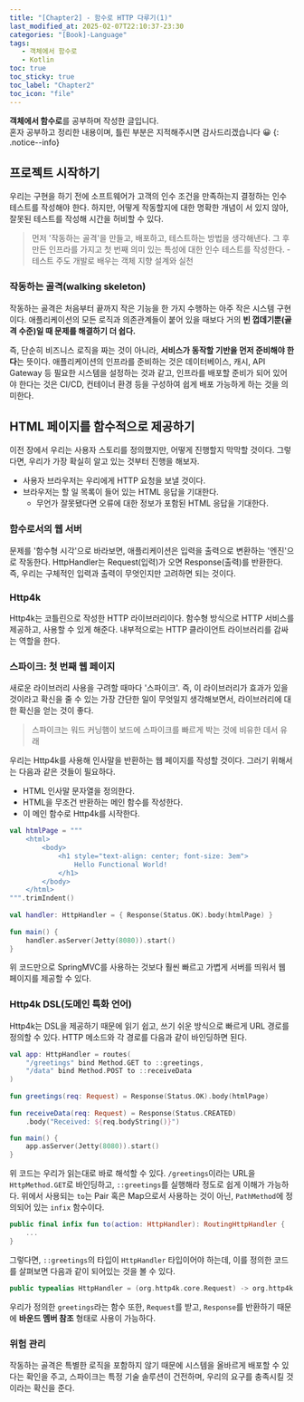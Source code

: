 ```yaml
---
title: "[Chapter2] - 함수로 HTTP 다루기(1)"
last_modified_at: 2025-02-07T22:10:37-23:30
categories: "[Book]-Language"
tags:
   - 객체에서 함수로
   - Kotlin
toc: true
toc_sticky: true
toc_label: "Chapter2"
toc_icon: "file"
---
```


**객체에서 함수로**를 공부하며 작성한 글입니다.<br>
혼자 공부하고 정리한 내용이며, 틀린 부분은 지적해주시면 감사드리겠습니다 😀
{: .notice--info}

## 프로젝트 시작하기

우리는 구현을 하기 전에 소프트웨어가 고객의 인수 조건을 만족하는지 결정하는 인수 테스트를 작성해야 한다. 하지만, 어떻게 작동할지에 대한 명확한 개념이 서 있지 않아, 잘못된 테스트를 작성해 시간을 허비할 수 있다.

> 먼저 '작동하는 골격'을 만들고, 배포하고, 테스트하는 방법을 생각해낸다. 그 후 만든 인프라를 가지고 첫 번째 의미 있는 특성에 대한 인수 테스트를 작성한다. - 테스트 주도 개발로 배우는 객체 지향 설계와 실천

### 작동하는 골격(walking skeleton)

작동하는 골격은 처음부터 끝까지 작은 기능을 한 가지 수행하는 아주 작은 시스템 구현이다. 애플리케이션의 모든 로직과 의존관계들이 붙어 있을 때보다 거의 **빈 껍데기뿐(골격 수준)일 때 문제를 해결하기 더 쉽다.**

즉, 단순히 비즈니스 로직을 짜는 것이 아니라, **서비스가 동작할 기반을 먼저 준비해야 한다**는 뜻이다.
애플리케이션의 인프라를 준비하는 것은 데이터베이스, 캐시, API Gateway 등 필요한 시스템을 설정하는 것과 같고, 인프라를 배포할 준비가 되어 있어야 한다는 것은 CI/CD, 컨테이너 환경 등을 구성하여 쉽게 배포 가능하게 하는 것을 의미한다.

## HTML 페이지를 함수적으로 제공하기

이전 장에서 우리는 사용자 스토리를 정의했지만, 어떻게 진행할지 막막할 것이다. 그렇다면, 우리가 가장 확실히 알고 있는 것부터 진행을 해보자.

- 사용자 브라우저는 우리에게 HTTP 요청을 보낼 것이다.
- 브라우저는 할 일 목록이 들어 있는 HTML 응답을 기대한다.
  - 무언가 잘못됐다면 오류에 대한 정보가 포함된 HTML 응답을 기대한다.

### 함수로서의 웹 서버

문제를 '함수형 시각'으로 바라보면, 애플리케이션은 입력을 출력으로 변환하는 '엔진'으로 작동한다. HttpHandler는 Request(입력)가 오면 Response(출력)를 반환한다. 즉, 우리는 구체적인 입력과 출력이 무엇인지만 고려하면 되는 것이다.

### Http4k

Http4k는 코틀린으로 작성한 HTTP 라이브러리이다. 함수형 방식으로 HTTP 서비스를 제공하고, 사용할 수 있게 해준다. 내부적으로는 HTTP 클라이언트 라이브러리를 감싸는 역할을 한다.

### 스파이크: 첫 번째 웹 페이지

새로운 라이브러리 사용을 구려할 때마다 '스파이크'. 즉, 이 라이브러리가 효과가 있을 것이라고 확신을 줄 수 있는 가장 간단한 일이 무엇일지 생각해보면서, 라이브러리에 대한 확신을 얻는 것이 좋다.

> 스파이크는 워드 커닝햄이 보드에 스파이크를 빠르게 박는 것에 비유한 데서 유래

우리는 Http4k를 사용해 인사말을 반환하는 웹 페이지를 작성할 것이다. 그러기 위해서는 다음과 같은 것들이 필요하다.

- HTML 인사말 문자열을 정의한다.
- HTML을 무조건 반환하는 메인 함수를 작성한다.
- 이 메인 함수로 Http4k를 시작한다.

```kotlin
val htmlPage = """  
    <html>  
        <body>  
            <h1 style="text-align: center; font-size: 3em">
	            Hello Functional World!
			</h1>  
        </body>  
    </html>  
""".trimIndent()  
  
val handler: HttpHandler = { Response(Status.OK).body(htmlPage) }  
  
fun main() {  
    handler.asServer(Jetty(8080)).start()  
}
```

위 코드만으로 SpringMVC를 사용하는 것보다 훨씬 빠르고 가볍게 서버를 띄워서 웹 페이지를 제공할 수 있다.

### Http4k DSL(도메인 특화 언어)

Http4k는 DSL을 제공하기 때문에 읽기 쉽고, 쓰기 쉬운 방식으로 빠르게 URL 경로를 정의할 수 있다. HTTP 메소드와 각 경로를 다음과 같이 바인딩하면 된다.

```kotlin
val app: HttpHandler = routes(  
    "/greetings" bind Method.GET to ::greetings,  
    "/data" bind Method.POST to ::receiveData  
)
 
fun greetings(req: Request) = Response(Status.OK).body(htmlPage)  
  
fun receiveData(req: Request) = Response(Status.CREATED)  
    .body("Received: ${req.bodyString()}")

fun main() {  
    app.asServer(Jetty(8080)).start()  
}
```

위 코드는 우리가 읽는대로 바로 해석할 수 있다. `/greetings`이라는 URL을 `HttpMethod.GET`로 바인딩하고, `::greetings`를 실행해라 정도로 쉽게 이해가 가능하다. 위에서 사용되는 `to`는 Pair 혹은 Map으로서 사용하는 것이 아닌, `PathMethod`에 정의되어 있는 `infix` 함수이다.

```kotlin
public final infix fun to(action: HttpHandler): RoutingHttpHandler {
	...
} 
```

그렇다면, `::greetings`의 타입이 `HttpHandler` 타입이어야 하는데, 이를 정의한 코드를 살펴보면 다음과 같이 되어있는 것을 볼 수 있다.

```kotlin
public typealias HttpHandler = (org.http4k.core.Request) -> org.http4k.core.Response
```

우리가 정의한 `greetings`라는 함수 또한, `Request`를 받고, `Response`를 반환하기 때문에 **바운드 멤버 참조** 형태로 사용이 가능하다.

### 위험 관리

작동하는 골격은 특별한 로직을 포함하지 않기 때문에 시스템을 올바르게 배포할 수 있다는 확인을 주고, 스파이크는 특정 기술 솔루션이 건전하며, 우리의 요구를 충족시킬 것이라는 확신을 준다.